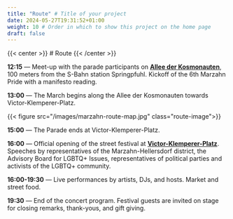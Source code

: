 ```yaml
---
title: "Route" # Title of your project
date: 2024-05-27T19:31:52+01:00
weight: 10 # Order in which to show this project on the home page
draft: false
---
```


{{< center >}} # Route {{< /center >}}

**12:15** — Meet-up with the parade participants on **[Allee der Kosmonauten](https://maps.app.goo.gl/tnmB28o4wRPHxsYC8)**,
100 meters from the S-Bahn station Springpfuhl.
Kickoff of the 6th Marzahn Pride with a manifesto reading.

**13:00** — The March begins along the Allee der Kosmonauten towards Victor-Klemperer-Platz.

{{< figure src="/images/marzahn-route-map.jpg" class="route-image">}}

**15:00** — The Parade ends at Victor-Klemperer-Platz.

**16:00** — Official opening of the street festival at
**[Victor-Klemperer-Platz](https://maps.app.goo.gl/12PfkDRWKR8yqouCA)**. Speeches by representatives of the
Marzahn-Hellersdorf district, the Advisory Board for LGBTQ+ Issues, representatives of political parties and
activists of the LGBTQ+ community.

**16:00-19:30** — Live performances by artists, DJs, and hosts. Market and street food.

**19:30** — End of the concert program. Festival guests are invited on stage for closing remarks, thank-yous, and gift
giving.
